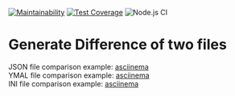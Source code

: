 [![Maintainability](https://api.codeclimate.com/v1/badges/3e27433e2f39f84f3421/maintainability)](https://codeclimate.com/github/patapiks/frontend-project-lvl2/maintainability)
[![Test Coverage](https://api.codeclimate.com/v1/badges/3e27433e2f39f84f3421/test_coverage)](https://codeclimate.com/github/patapiks/frontend-project-lvl2/test_coverage)
![Node.js CI](https://github.com/patapiks/frontend-project-lvl2/workflows/Node.js%20CI/badge.svg)  
# Generate Difference of two files  
  
JSON file comparison example: [asciinema](https://asciinema.org/a/nQ72eBKg5isITOJm2XhMAWcaN)  
YMAL file comparison example: [asciinema](https://asciinema.org/a/tG22uzs6bflS3OnQOovPAHkiL)  
INI  file comparison example: [asciinema](https://asciinema.org/a/xkSUmBdzaVZhCzNxjlDtMNfw0)  